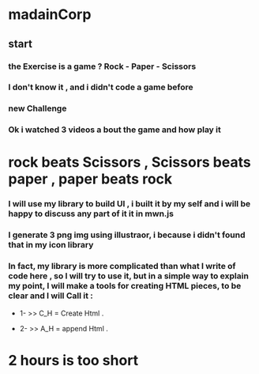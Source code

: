 # madainCorp
## start
### the Exercise is a game ? Rock  -  Paper  -  Scissors
### I don't know it , and i didn't code a game before 
### new Challenge 
### Ok i watched 3 videos a bout the game and how play it 
# rock beats Scissors , Scissors beats paper , paper beats rock
### I will use my library to build UI ,  i built it by my self and i will be happy to discuss any part of it it in mwn.js
### I generate 3 png img using illustraor, i because i didn't found that in my icon library 
### In fact, my library is more complicated than what I write of code here , so I will try to use it, but in a simple way to explain my point, I will make a tools for creating HTML pieces, to be clear and I will Call it :

* 1- >> C_H = Create Html .

* 2- >> A_H = append Html .

# 2 hours is too short 
